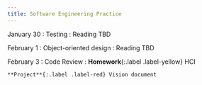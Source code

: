 ```yaml
---
title: Software Engineering Practice
---
```


January 30
: Testing
  : Reading TBD

February 1
: Object-oriented design
  : Reading TBD

February 3
: Code Review
  : **Homework**{:.label .label-yellow} HCI 
    
    **Project**{:.label .label-red} Vision document




